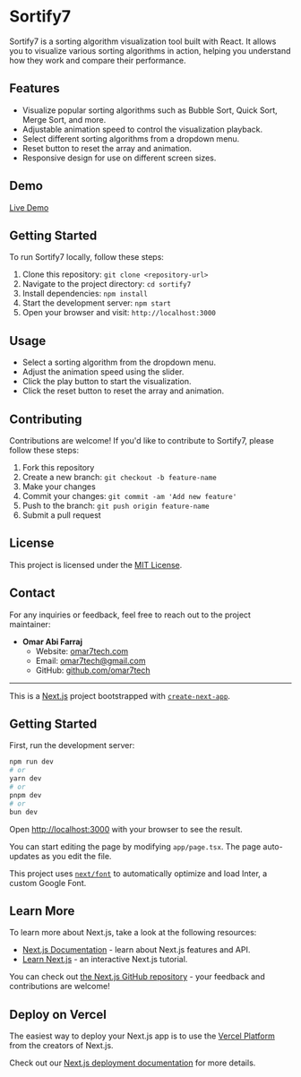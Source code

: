 # Sortify7

Sortify7 is a sorting algorithm visualization tool built with React. It allows you to visualize various sorting algorithms in action, helping you understand how they work and compare their performance.

## Features

- Visualize popular sorting algorithms such as Bubble Sort, Quick Sort, Merge Sort, and more.
- Adjustable animation speed to control the visualization playback.
- Select different sorting algorithms from a dropdown menu.
- Reset button to reset the array and animation.
- Responsive design for use on different screen sizes.

## Demo

[Live Demo](http://t.ly/oYR3e)

## Getting Started

To run Sortify7 locally, follow these steps:

1. Clone this repository: `git clone <repository-url>`
2. Navigate to the project directory: `cd sortify7`
3. Install dependencies: `npm install`
4. Start the development server: `npm start`
5. Open your browser and visit: `http://localhost:3000`

## Usage

- Select a sorting algorithm from the dropdown menu.
- Adjust the animation speed using the slider.
- Click the play button to start the visualization.
- Click the reset button to reset the array and animation.

## Contributing

Contributions are welcome! If you'd like to contribute to Sortify7, please follow these steps:

1. Fork this repository
2. Create a new branch: `git checkout -b feature-name`
3. Make your changes
4. Commit your changes: `git commit -am 'Add new feature'`
5. Push to the branch: `git push origin feature-name`
6. Submit a pull request

## License

This project is licensed under the [MIT License](LICENSE).

## Contact

For any inquiries or feedback, feel free to reach out to the project maintainer:

- **Omar Abi Farraj**
  - Website: [omar7tech.com](https://omar7tech.com)
  - Email: omar7tech@gmail.com
  - GitHub: [github.com/omar7tech](https://github.com/omar7tech)

---

This is a [Next.js](https://nextjs.org/) project bootstrapped with [`create-next-app`](https://github.com/vercel/next.js/tree/canary/packages/create-next-app).

## Getting Started

First, run the development server:

```bash
npm run dev
# or
yarn dev
# or
pnpm dev
# or
bun dev
```

Open [http://localhost:3000](http://localhost:3000) with your browser to see the result.

You can start editing the page by modifying `app/page.tsx`. The page auto-updates as you edit the file.

This project uses [`next/font`](https://nextjs.org/docs/basic-features/font-optimization) to automatically optimize and load Inter, a custom Google Font.

## Learn More

To learn more about Next.js, take a look at the following resources:

- [Next.js Documentation](https://nextjs.org/docs) - learn about Next.js features and API.
- [Learn Next.js](https://nextjs.org/learn) - an interactive Next.js tutorial.

You can check out [the Next.js GitHub repository](https://github.com/vercel/next.js/) - your feedback and contributions are welcome!

## Deploy on Vercel

The easiest way to deploy your Next.js app is to use the [Vercel Platform](https://vercel.com/new?utm_medium=default-template&filter=next.js&utm_source=create-next-app&utm_campaign=create-next-app-readme) from the creators of Next.js.

Check out our [Next.js deployment documentation](https://nextjs.org/docs/deployment) for more details.
